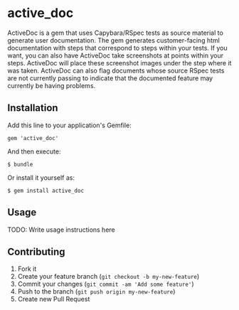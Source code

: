 # active_doc

ActiveDoc is a gem that uses Capybara/RSpec tests as source material to generate user documentation.  The gem generates customer-facing html documentation with steps that correspond to steps within your tests.  If you want, you can also have ActiveDoc take screenshots at points within your steps.  ActiveDoc will place these screenshot images under the step where it was taken.  ActiveDoc can also flag documents whose source RSpec tests are not currently passing to indicate that the documented feature may currently be having problems.

## Installation

Add this line to your application's Gemfile:

    gem 'active_doc'

And then execute:

    $ bundle

Or install it yourself as:

    $ gem install active_doc

## Usage

TODO: Write usage instructions here

## Contributing

1. Fork it
2. Create your feature branch (`git checkout -b my-new-feature`)
3. Commit your changes (`git commit -am 'Add some feature'`)
4. Push to the branch (`git push origin my-new-feature`)
5. Create new Pull Request
